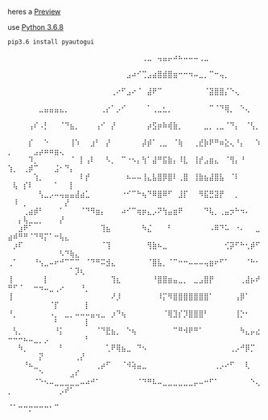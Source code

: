 heres a [Preview](https://i.catboy.group/Ze4AwOVxLK)

use [Python 3.6.8](https://www.python.org/ftp/python/3.6.8/python-3.6.8-amd64.exe)

    pip3.6 install pyautogui


⠀⠀⠀⠀⠀⠀⠀⠀⠀⠀⠀⠀⠀⠀⠀⠀⠀⠀⠀⠀⠀⠀⠀⠀⠀⠀⢀⣀⠀⢤⣤⡤⠴⠦⠤⠤⠤⢀⣀⠀⠀⠀⠀⠀⠀⠀⠀⠀⠀⠀⠀⠀⠀⠀⠀⠀⠀⠀⠀⠀⠀⠀⠀⠀⠀
⠀⠀⠀⠀⠀⠀⠀⠀⠀⠀⠀⠀⠀⠀⠀⠀⠀⠀⠀⠀⠀⠀⠀⣠⠴⠊⢉⣠⣴⣿⣾⣿⣶⠒⠒⠲⠤⣀⡀⠉⠒⢤⡀⠀⠀⠀⠀⠀⠀⠀⠀⠀⠀⠀⠀⠀⠀⠀⠀⠀⠀⠀⠀⠀⠀
⠀⠀⠀⠀⠀⠀⠀⠀⠀⠀⠀⠀⠀⠀⠀⠀⠀⠀⠀⠀⢀⠔⠋⣠⠔⠈⠀⣼⠟⠉⠀⠀⠀⠀⠀⠀⠀⠀⠈⣽⣿⣿⡌⠑⢄⠀⠀⠀⠀⠀⠀⠀⠀⠀⠀⠀⠀⠀⠀⠀⠀⠀⠀⠀⠀
⠀⠀⠀⠀⠀⠀⣀⣤⣤⣤⣄⡀⠀⠀⠀⠀⠀⠀⢀⡔⠁⡠⠊⠀⠀⠀⠀⠁⢀⣀⣂⡀⠀⠀⠀⠀⠀⠀⠀⠉⠈⠙⢿⡀⠀⠑⢄⠀⠀⠀⠀⠀⠀⠀⠀⠀⠀⠀⠀⠀⠀⠀⠀⠀⠀
⠀⠀⠀⠀⢠⠎⠠⡃⠀⠀⠈⠙⣦⡀⠀⠀⠀⢠⠊⠀⡜⠀⠀⠀⠀⠀⠀⡴⣫⡶⠷⢾⣷⡀⠀⠀⠀⠀⣀⡀⢀⣀⠈⠙⡄⠀⠈⢣⡀⠀⠀⠀⠀⠀⠀⠀⠀⠀⠀⠀⠀⠀⠀⠀⠀
⠀⠀⠀⠀⡎⠀⠀⠑⠀⠀⠀⠀⢸⠱⠀⠀⣰⠃⠀⡜⠀⠀⠀⠀⠀⠀⡼⡾⠁⢀⣀⠀⠈⢷⠀⠀⢀⣞⡷⠟⠛⠶⣕⢄⠘⡄⠀⠀⠱⡀⠀⠀⠀⠀⣠⡴⠶⠶⣶⢄⠀⠀⠀⠀⠀
⠀⠀⠀⠀⠹⡀⠀⠀⠀⠀⠀⠀⠈⠀⡇⢠⠇⠀⠀⠣⡀⠀⠉⠐⠢⡄⢳⠁⣼⠛⣯⣷⡄⠸⣇⠀⢸⡞⣠⣶⣄⠀⠈⢻⡄⠘⠀⠀⠀⢱⡀⠀⢀⡾⠉⠀⠀⠀⣨⠂⠙⡄⠀⠀⠀
⠀⠀⠀⠀⠀⢱⡀⠀⠀⠀⠀⠀⠀⠀⠇⡞⠀⠀⠀⠀⠀⠀⠀⠦⠤⠤⢸⣄⣧⣿⡿⣿⠇⢀⣿⠀⢸⣷⣦⣼⣿⣧⠀⠈⠇⠀⠀⠀⠀⠀⢧⠀⡎⠇⠀⠀⠀⠀⠁⠀⠀⡇⠀⠀⠀
⠀⠀⠀⠀⠀⠀⢣⣀⡠⠤⢤⣤⣤⣼⣴⣁⠀⠀⠀⠀⠀⠀⠐⠊⠉⠓⢦⠙⠿⣿⠿⠋⠀⣸⡏⠀⠀⠻⣯⣛⣽⡟⠀⠀⡀⠀⠀⠀⠀⠀⠸⠀⡀⠀⠀⠀⠀⠀⠀⠀⡜⠀⠀⠀⠀
⠀⠀⠀⢀⣴⡾⠃⠀⠀⠀⠁⠀⠀⠀⠈⠙⠻⣶⡄⠀⠀⠀⠴⠊⠉⢶⡶⣄⡠⠝⢳⣤⣶⠟⠀⠀⠀⠀⠙⢧⡀⢀⣤⡲⠓⠲⠄⠀⠀⠀⠀⡄⢧⣀⣀⡀⠀⠀⠀⡜⠀⠀⠀⠀⠀
⠀⠀⣰⠟⠁⠀⠀⠀⠀⠀⠀⠀⠀⠀⠀⠀⠀⠀⢹⣦⠀⠀⠀⠀⠀⠀⠳⣌⠀⠀⠀⠃⠀⠀⠀⠀⠀⠀⠀⠠⠿⠙⠥⠀⠐⠄⠀⠀⣀⣴⠾⠛⠛⠈⠙⠻⡍⠁⠒⢧⣄⠀⠀⠀⠀
⠀⡰⠏⠀⠀⠀⠀⠀⠀⠀⠀⠀⠀⠀⠀⠀⠀⠀⠈⢹⠀⠀⠀⠀⠀⠀⠀⢻⣷⠦⣀⠀⠀⠀⠀⠀⠀⠀⠀⠀⠀⠀⢊⡽⠋⠓⢂⡾⠋⠀⠀⠀⠀⠀⠀⠀⠀⠀⠀⠣⠙⢷⣄⠀⠀
⢀⠁⠀⠀⠀⠘⢢⣀⠤⠖⠚⠉⠉⠉⠀⠈⠙⠛⠭⣺⣄⠀⠀⠀⠀⠀⠀⠈⣿⣧⡀⠈⠉⠒⠒⠤⠤⠤⢤⣶⠖⠋⠁⠀⠀⠀⠈⠓⠂⠀⠀⠀⠀⠀⠀⠀⠀⠀⠀⠀⠀⠁⡹⢆⠀
⢸⠀⠀⠀⠀⠀⠀⡇⠀⠀⠀⠀⠀⠀⠀⠀⠀⠀⠀⠀⢹⣆⠀⠀⠀⠀⠀⠀⠘⣿⣿⣶⣤⣀⡀⠀⣀⣠⣿⡟⠀⠀⠀⠀⠀⢀⣼⡦⠞⠛⠋⠈⠀⠀⠒⠲⠤⣀⢀⠔⠀⠀⠀⠘⡀
⢸⠀⠀⠀⠀⠀⠀⠀⠀⠀⠀⠀⠀⠀⠀⠀⠀⠀⠀⠀⠜⡸⠀⠀⠀⠀⠀⠀⠀⠸⡍⠻⣿⣿⣿⣿⣿⣿⣿⠁⠀⠀⠀⠀⢠⡿⠁⠀⠀⠀⠀⠀⠀⠀⠀⠀⠀⠈⡏⠀⠀⠀⠀⠀⡇
⠘⡀⠀⠀⠀⠀⠀⠀⠠⡀⠀⣀⡀⠤⠤⠤⣤⢤⣀⠀⡰⠙⢦⠀⠀⠀⠀⠀⠀⠀⠈⢿⣹⡎⡹⣿⣿⣿⠃⠀⠀⠀⠀⠀⢸⡑⠂⠀⠀⠀⠀⠀⠀⠀⠀⠀⠀⠀⠃⠀⠀⠀⠀⠀⡇
⠀⢣⡀⠀⠀⠀⠀⠀⠀⠘⡅⠀⠀⠀⠀⠀⠀⠈⠙⣟⣦⡀⠀⠑⢦⠀⠀⠀⠀⠀⠀⠀⠉⠛⠺⠟⠛⠁⠀⠀⠀⠀⠀⠀⠀⠳⣄⡤⣔⠒⠒⠒⠦⠤⣀⡀⡠⠀⠀⠀⠀⠀⠀⠀⠃
⠀⠀⠳⡀⠀⠀⠀⠀⠀⠀⠃⠀⠀⠀⠀⠀⠀⠀⠀⢁⠟⢿⣦⣀⠀⠙⠢⠀⠀⠀⠀⠀⠀⠀⠀⠀⠀⠀⠀⠀⠀⠀⠀⢀⡠⠚⡿⡉⠀⠀⠀⠀⠀⠀⠀⡝⠀⠀⠀⠀⠀⠀⢀⡜⠀
⠀⠀⠀⠘⠦⣀⠀⠀⠀⠀⠀⠀⠀⠀⠀⠀⠀⢀⡴⠋⠀⠀⠈⠺⢵⣤⣀⠀⠀⠀⠀⠀⠀⠀⠀⠀⠀⠀⠀⠀⢀⡠⠔⠋⠀⠀⢇⠀⠀⠀⠀⠀⠀⠀⠀⠑⠀⠀⠀⠀⠀⣠⠎⠀⠀
⠀⠀⠀⠀⠀⠈⠑⠢⠤⣀⣀⣀⣀⣀⠤⠴⠚⠁⠀⠀⠀⠀⠀⠀⠀⠈⠙⠛⠧⠤⣀⣀⣀⣀⣀⣀⡤⠤⠒⠋⠁⠀⠀⠀⠀⠀⠀⠑⢄⡀⠀⠀⠀⠀⠀⠀⠀⠀⠀⡠⠞⠁⠀⠀⠀
⠀⠀⠀⠀⠀⠀⠀⠀⠀⠀⠀⠀⠀⠀⠀⠀⠀⠀⠀⠀⠀⠀⠀⠀⠀⠀⠀⠀⠀⠀⠀⠀⠀⠀⠀⠀⠀⠀⠀⠀⠀⠀⠀⠀⠀⠀⠀⠀⠀⠈⠁⠒⠒⡒⠒⠒⠒⠂⠉⠀⠀⠀⠀⠀⠀
